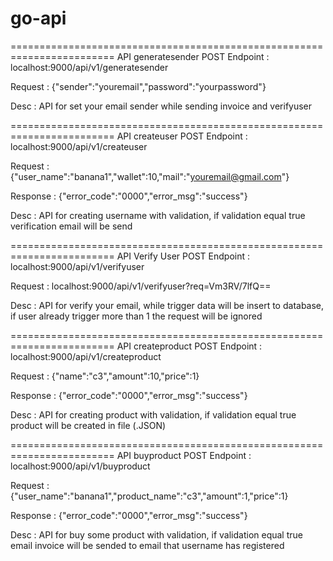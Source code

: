 # go-api

========================================================================
API generatesender POST
Endpoint :
localhost:9000/api/v1/generatesender

Request :
{"sender":"youremail","password":"yourpassword"}

Desc :
API for set your email sender while sending invoice and verifyuser

========================================================================
API createuser POST
Endpoint :
localhost:9000/api/v1/createuser

Request :
{"user_name":"banana1","wallet":10,"mail":"youremail@gmail.com"}

Response :
{"error_code":"0000","error_msg":"success"}

Desc :
API for creating username with validation, if validation equal true verification email will be send

========================================================================
API Verify User POST
Endpoint :
localhost:9000/api/v1/verifyuser

Request :
localhost:9000/api/v1/verifyuser?req=Vm3RV/7lfQ==

Desc :
API for verify your email, while trigger data will be insert to database, if user already trigger more than 1 the request will be ignored

========================================================================
API createproduct POST
Endpoint :
localhost:9000/api/v1/createproduct

Request :
{"name":"c3","amount":10,"price":1}

Response :
{"error_code":"0000","error_msg":"success"}

Desc :
API for creating product with validation, if validation equal true product will be created in file (.JSON)

========================================================================
API buyproduct POST
Endpoint :
localhost:9000/api/v1/buyproduct

Request :
{"user_name":"banana1","product_name":"c3","amount":1,"price":1}

Response :
{"error_code":"0000","error_msg":"success"}

Desc :
API for buy some product with validation, if validation equal true email invoice will be sended to email that username has registered
